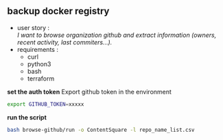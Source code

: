 ## backup docker registry
- user story :<br/>
*I want to browse organization github and extract information (owners, recent activity, last commiters...).*
- requirements : 
	- curl
	- python3
	- bash
	- terraform

**set the auth token**
Export github token in the environment
```bash
export GITHUB_TOKEN=xxxxx
```

**run the script**
```bash
bash browse-github/run -o ContentSquare -l repo_name_list.csv
```
